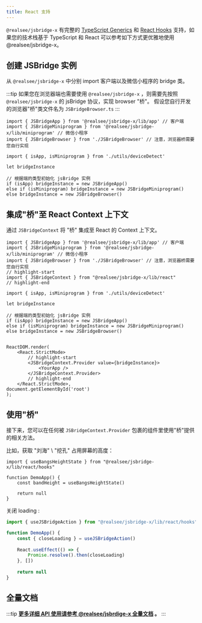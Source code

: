 ```yaml
---
title: React 支持
---
```


`@realsee/jsbridge-x` 有完整的 [TypeScript Generics](https://www.typescriptlang.org/docs/handbook/2/generics.html) 和 [React Hooks](https://reactjs.org/docs/hooks-intro.html) 支持，如果您的技术栈基于 TypeScript 和 React 可以参考如下方式更优雅地使用 @realsee/jsbridge-x。

## 创建 JSBridge 实例

从 `@realsee/jsbridge-x` 中分别 import 客户端以及微信小程序的 bridge 类。

:::tip
如果您在浏览器端也需要使用 `@realsee/jsbridge-x` ，则需要先按照 `@realsee/jsbridge-x` 的 jsBridge 协议，实现 browser "桥"。
假设您自行开发的浏览器"桥"类文件名为 `JSBridgeBrowser.ts`
:::


```tsx
import { JSBridgeApp } from '@realsee/jsbridge-x/lib/app' // 客户端
import { JSBridgeMiniprogram } from '@realsee/jsbridge-x/lib/miniprogram' // 微信小程序
import { JSBridgeBrowser } from './JSBridgeBrowser' // 注意，浏览器桥需要您自行实现

import { isApp, isMiniprogram } from './utils/deviceDetect'

let bridgeInstance

// 根据端的类型初始化 jsBridge 实例
if (isApp) bridgeInstance = new JSBridgeApp()
else if (isMiniprogram) bridgeInstance = new JSBridgeMiniprogram()
else bridgeInstance = new JSBridgeBrowser()
```

## 集成"桥"至 React Context 上下文

通过 `JSBridgeContext` 将 "桥" 集成至 React 的 Context 上下文。

```tsx
import { JSBridgeApp } from '@realsee/jsbridge-x/lib/app' // 客户端
import { JSBridgeMiniprogram } from '@realsee/jsbridge-x/lib/miniprogram' // 微信小程序
import { JSBridgeBrowser } from './JSBridgeBrowser' // 注意，浏览器桥需要您自行实现
// highlight-start
import { JSBridgeContext } from "@realsee/jsbridge-x/lib/react"
// highlight-end

import { isApp, isMiniprogram } from './utils/deviceDetect'

let bridgeInstance

// 根据端的类型初始化 jsBridge 实例
if (isApp) bridgeInstance = new JSBridgeApp()
else if (isMiniprogram) bridgeInstance = new JSBridgeMiniprogram()
else bridgeInstance = new JSBridgeBrowser()


ReactDOM.render(
    <React.StrictMode>
        // highlight-start
        <JSBridgeContext.Provider value={bridgeInstance}>
            <YourApp />
        </JSBridgeContext.Provider>
        // highlight-end
    </React.StrictMode>,
document.getElementById('root')
);
```

## 使用"桥"

接下来，您可以在任何被 `JSBridgeContext.Provider` 包裹的组件里使用"桥"提供的相关方法。

比如，获取 "刘海" \ "挖孔" 占用屏幕的高度：

```tsx
import { useBangsHeightState } from "@realsee/jsbridge-x/lib/react/hooks"

function DemoApp() {
    const bandHeight = useBangsHeightState()
    
    return null
}
```

关闭 loading :
```ts
import { useJSBridgeAction } from "@realsee/jsbridge-x/lib/react/hooks"

function DemoApp() {
    const { closeLoading } = useJSBridgeAction()
    
    React.useEffect(() => {
        Promise.resolve().then(closeLoading)
    }, [])
    
    return null
}
```

## 全量文档

:::tip
**[更多详细 API 使用请参考 @realsee/jsbrdige-x 全量文档](https://unpkg.com/@realsee/jsbridge-x/docs/index.html) 。**
:::
